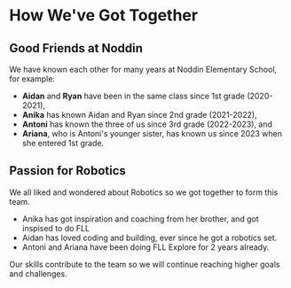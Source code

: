 # How We've Got Together

## Good Friends at Noddin

We have known each other for many years at Noddin Elementary School, for example:

- **Aidan** and **Ryan** have been in the same class since 1st grade (2020-2021),
- **Anika** has known Aidan and Ryan since 2nd grade (2021-2022),
- **Antoni** has known the three of us since 3rd grade (2022-2023), and
- **Ariana**, who is Antoni's younger sister, has known us since 2023 when she entered 1st grade.

## Passion for Robotics

We all liked and wondered about Robotics so we got together to form this team.

- Anika has got inspiration and coaching from her brother, and got inspised to do FLL
- Aidan has loved coding and building, ever since he got a robotics set.
- Antoni and Ariana have been doing FLL Explore for 2 years already.

Our skills contribute to the team so we will continue reaching higher goals and challenges.

